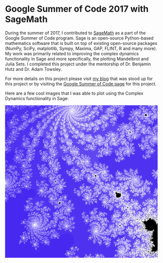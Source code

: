 # Google Summer of Code 2017 with SageMath

During the summer of 2017, I contributed to [SageMath](https://www.sagemath.org) as a part of the Google Summer of Code program. Sage is an open-source Python-based mathematics software that is built on top of existing open-source packages (NumPy, SciPy, matplotlib, Sympy, Maxima, GAP, FLINT, R and many more). My work was primarily related to improving the complex dynamics functionality in Sage and more specifically, the plotting Mandelbrot and Julia Sets. I completed this project under the mentorship of Dr. Benjamin Hutz and Dr. Adam Towsley. 

For more details on this project please visit [my blog](https://benbarros.wordpress.com) that was stood up for this project or by visiting the [Google Summer of Code page](https://summerofcode.withgoogle.com/archive/2017/projects/5608589620150272/) for this project.

Here are a few cool images that I was able to plot using the Complex Dynamics functionality in Sage:

![Mandelbrot2](/Images/mandelbrot2.png)

